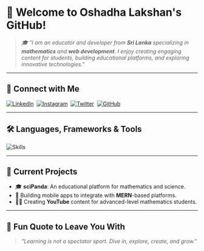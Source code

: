 # 🐼 Welcome to Oshadha Lakshan's GitHub!  

> _🎓 "I am an educator and developer from **Sri Lanka** specializing in **mathematics** and **web development**. I enjoy creating engaging content for students, building educational platforms, and exploring innovative technologies."_ 

---

## 🔗 Connect with Me

[![LinkedIn](https://skillicons.dev/icons?i=linkedin)](https://www.linkedin.com/in/oshadha-lakshan) &nbsp;[![Instagram](https://skillicons.dev/icons?i=instagram)](https://www.instagram.com/oshadha.lakshan.7) &nbsp;[![Twitter](https://skillicons.dev/icons?i=twitter)](https://twitter.com/oshadha.lakshan.7) &nbsp;[![GitHub](https://skillicons.dev/icons?i=github)](https://github.com/oshadhalakshan)

---

## 🛠️ **Languages, Frameworks & Tools**  

<div align="">
  <img src="https://skillicons.dev/icons?i=html,css,js,react,redux,nodejs,express,tailwind,bootstrap,python,django,mongodb,mysql,postgres,docker,git,heroku,linux,windows,figma,java,go,flutter,vue,angular,typescript,terraform,graphql,githubactions,azure,postgresql,spring,vuejs,unity,graphql,matlab,sass,ruby,redis,scala,elixir,pytorch,kubernetes,nestjs,firebase,c,cpp,cs,vscode,visualstudio,materialui,jquery" alt="Skills" />
</div>

---

## 🌱 Current Projects

- 🎓 **sciPanda**: An educational platform for mathematics and science.
- 📱 Building mobile apps to integrate with **MERN**-based platforms.
- 🧑‍🏫 Creating **YouTube** content for advanced-level mathematics students.

---

## 🌟 **Fun Quote to Leave You With**  

> _"Learning is not a spectator sport. Dive in, explore, create, and grow."_  
